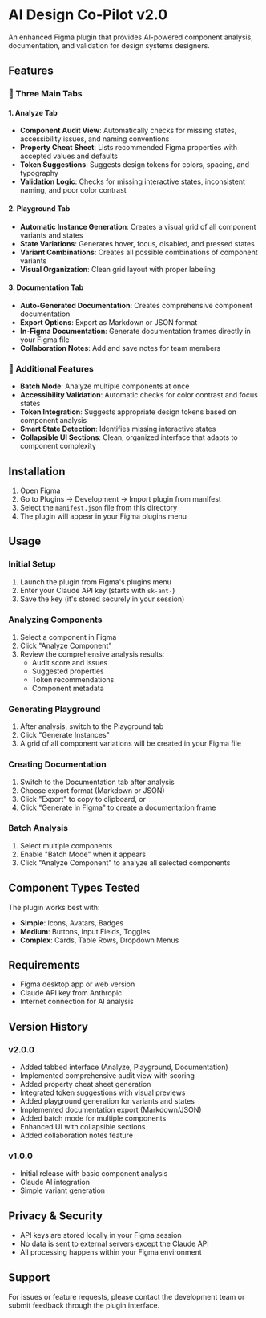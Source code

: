 # AI Design Co-Pilot v2.0

An enhanced Figma plugin that provides AI-powered component analysis, documentation, and validation for design systems designers.

## Features

### 🎯 Three Main Tabs

#### 1. Analyze Tab
- **Component Audit View**: Automatically checks for missing states, accessibility issues, and naming conventions
- **Property Cheat Sheet**: Lists recommended Figma properties with accepted values and defaults
- **Token Suggestions**: Suggests design tokens for colors, spacing, and typography
- **Validation Logic**: Checks for missing interactive states, inconsistent naming, and poor color contrast

#### 2. Playground Tab
- **Automatic Instance Generation**: Creates a visual grid of all component variants and states
- **State Variations**: Generates hover, focus, disabled, and pressed states
- **Variant Combinations**: Creates all possible combinations of component variants
- **Visual Organization**: Clean grid layout with proper labeling

#### 3. Documentation Tab
- **Auto-Generated Documentation**: Creates comprehensive component documentation
- **Export Options**: Export as Markdown or JSON format
- **In-Figma Documentation**: Generate documentation frames directly in your Figma file
- **Collaboration Notes**: Add and save notes for team members

### 🚀 Additional Features

- **Batch Mode**: Analyze multiple components at once
- **Accessibility Validation**: Automatic checks for color contrast and focus states
- **Token Integration**: Suggests appropriate design tokens based on component analysis
- **Smart State Detection**: Identifies missing interactive states
- **Collapsible UI Sections**: Clean, organized interface that adapts to component complexity

## Installation

1. Open Figma
2. Go to Plugins → Development → Import plugin from manifest
3. Select the `manifest.json` file from this directory
4. The plugin will appear in your Figma plugins menu

## Usage

### Initial Setup
1. Launch the plugin from Figma's plugins menu
2. Enter your Claude API key (starts with `sk-ant-`)
3. Save the key (it's stored securely in your session)

### Analyzing Components
1. Select a component in Figma
2. Click "Analyze Component"
3. Review the comprehensive analysis results:
   - Audit score and issues
   - Suggested properties
   - Token recommendations
   - Component metadata

### Generating Playground
1. After analysis, switch to the Playground tab
2. Click "Generate Instances"
3. A grid of all component variations will be created in your Figma file

### Creating Documentation
1. Switch to the Documentation tab after analysis
2. Choose export format (Markdown or JSON)
3. Click "Export" to copy to clipboard, or
4. Click "Generate in Figma" to create a documentation frame

### Batch Analysis
1. Select multiple components
2. Enable "Batch Mode" when it appears
3. Click "Analyze Component" to analyze all selected components

## Component Types Tested

The plugin works best with:
- **Simple**: Icons, Avatars, Badges
- **Medium**: Buttons, Input Fields, Toggles
- **Complex**: Cards, Table Rows, Dropdown Menus

## Requirements

- Figma desktop app or web version
- Claude API key from Anthropic
- Internet connection for AI analysis

## Version History

### v2.0.0
- Added tabbed interface (Analyze, Playground, Documentation)
- Implemented comprehensive audit view with scoring
- Added property cheat sheet generation
- Integrated token suggestions with visual previews
- Added playground generation for variants and states
- Implemented documentation export (Markdown/JSON)
- Added batch mode for multiple components
- Enhanced UI with collapsible sections
- Added collaboration notes feature

### v1.0.0
- Initial release with basic component analysis
- Claude AI integration
- Simple variant generation

## Privacy & Security

- API keys are stored locally in your Figma session
- No data is sent to external servers except the Claude API
- All processing happens within your Figma environment

## Support

For issues or feature requests, please contact the development team or submit feedback through the plugin interface.